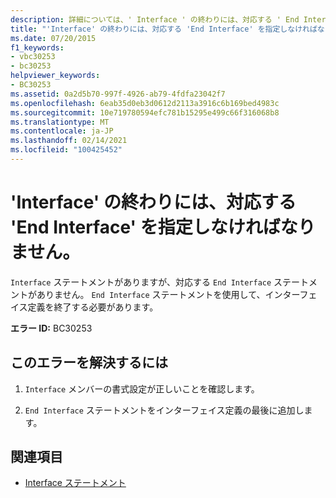 ```yaml
---
description: 詳細については、' Interface ' の終わりには、対応する ' End Interface ' を指定しなければなりません
title: "'Interface' の終わりには、対応する 'End Interface' を指定しなければなりません。"
ms.date: 07/20/2015
f1_keywords:
- vbc30253
- bc30253
helpviewer_keywords:
- BC30253
ms.assetid: 0a2d5b70-997f-4926-ab79-4fdfa23042f7
ms.openlocfilehash: 6eab35d0eb3d0612d2113a3916c6b169bed4983c
ms.sourcegitcommit: 10e719780594efc781b15295e499c66f316068b8
ms.translationtype: MT
ms.contentlocale: ja-JP
ms.lasthandoff: 02/14/2021
ms.locfileid: "100425452"
---
```

# <a name="interface-must-end-with-a-matching-end-interface"></a>'Interface' の終わりには、対応する 'End Interface' を指定しなければなりません。

`Interface` ステートメントがありますが、対応する `End Interface` ステートメントがありません。 `End Interface` ステートメントを使用して、インターフェイス定義を終了する必要があります。  
  
 **エラー ID:** BC30253  
  
## <a name="to-correct-this-error"></a>このエラーを解決するには  
  
1. `Interface` メンバーの書式設定が正しいことを確認します。  
  
2. `End Interface` ステートメントをインターフェイス定義の最後に追加します。  
  
## <a name="see-also"></a>関連項目

- [Interface ステートメント](../language-reference/statements/interface-statement.md)
